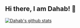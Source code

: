 ## Hi there, I am Dahab! 👋



[![Dahab's github stats](https://github-readme-stats.vercel.app/api?username=goldshakil&include_all_commits=true)](https://github.com/anuraghazra/github-readme-stats)
<!--
**goldshakil/goldshakil** is a ✨ _special_ ✨ repository because its `README.md` (this file) appears on your GitHub profile.

Here are some ideas to get you started:


- 🔭 I’m currently working on ...
- 🌱 I’m currently learning ...
- 👯 I’m looking to collaborate on ...
- 🤔 I’m looking for help with ...
- 💬 Ask me about ...
- 📫 How to reach me: ...
- 😄 Pronouns: ...
- ⚡ Fun fact: ...
-->

